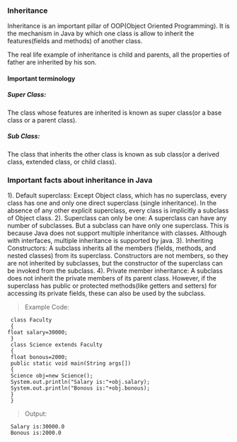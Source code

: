 ### Inheritance
Inheritance is an important pillar of OOP(Object Oriented Programming). It is the mechanism in Java by which one class is allow to inherit the features(fields and methods) of another class.

The real life example of inheritance is child and parents, all the properties of father are inherited by his son.

#### Important terminology
##### Super Class: 
The class whose features are inherited is known as super class(or a base class or a parent class).

##### Sub Class: 
The class that inherits the other class is known as sub class(or a derived class, extended class, or child class).

### Important facts about inheritance in Java

1). Default superclass: Except Object class, which has no superclass, every class has one and only one direct superclass (single inheritance). In the absence of any other explicit superclass, every class is implicitly a subclass of Object class.
2). Superclass can only be one: A superclass can have any number of subclasses. But a subclass can have only one superclass. This is because Java does not support multiple inheritance with classes. Although with interfaces, multiple inheritance is supported by java.
3). Inheriting Constructors: A subclass inherits all the members (fields, methods, and nested classes) from its superclass. Constructors are not members, so they are not inherited by subclasses, but the constructor of the superclass can be invoked from the subclass.
4). Private member inheritance: A subclass does not inherit the private members of its parent class. However, if the superclass has public or protected methods(like getters and setters) for accessing its private fields, these can also be used by the subclass.


>Example Code:

     class Faculty
     {  
    float salary=30000;  
     }  
     class Science extends Faculty
     { 
     float bonous=2000;
     public static void main(String args[])
     {
     Science obj=new Science(); 
     System.out.println("Salary is:"+obj.salary);  
     System.out.println("Bonous is:"+obj.bonous);  
     }  
     } 

>Output:
       
     Salary is:30000.0
     Bonous is:2000.0
